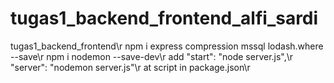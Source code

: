# tugas1_backend_frontend_alfi_sardi
tugas1_backend_frontend\r
npm i express compression mssql lodash.where --save\r
npm i nodemon --save-dev\r
add "start": "node server.js",\r
    "server": "nodemon server.js"\r
at script in package.json\r